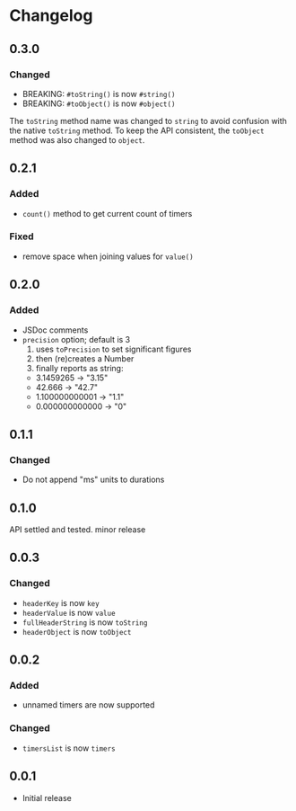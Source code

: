# Changelog

## 0.3.0

### Changed

- BREAKING: `#toString()` is now `#string()`
- BREAKING: `#toObject()` is now `#object()`

The `toString` method name was changed to `string` to avoid confusion with the native `toString` method. To keep the API consistent, the `toObject` method was also changed to `object`.

## 0.2.1

### Added

- `count()` method to get current count of timers

### Fixed

- remove space when joining values for `value()`

## 0.2.0

### Added

- JSDoc comments
- `precision` option; default is 3
  1. uses `toPrecision` to set significant figures
  2. then (re)creates a Number
  3. finally reports as string:
    - 3.1459265 -> "3.15"
    - 42.666 -> "42.7"
    - 1.100000000001 -> "1.1"
    - 0.000000000000 -> "0"

## 0.1.1

### Changed

- Do not append "ms" units to durations

## 0.1.0

API settled and tested. minor release

## 0.0.3

### Changed

- `headerKey` is now `key`
- `headerValue` is now `value`
- `fullHeaderString` is now `toString`
- `headerObject` is now `toObject`

## 0.0.2

### Added

- unnamed timers are now supported

### Changed

- `timersList` is now `timers`

## 0.0.1

- Initial release
